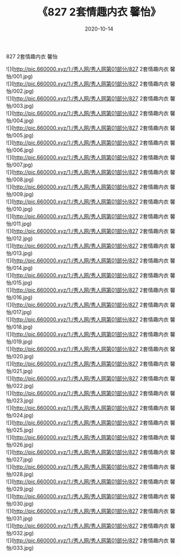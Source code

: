 ﻿---
layout: post
title:  《827 2套情趣内衣 馨怡》
date:   2020-10-14
img: http://pic.660000.xyz/1:/秀人网/秀人网第01部分/827 2套情趣内衣 馨怡/000.jpg
categories: [美女, 清纯, 唯美]
---

827 2套情趣内衣 馨怡

  ![](http://pic.660000.xyz/1:/秀人网/秀人网第01部分/827 2套情趣内衣 馨怡/001.jpg) <br> ![](http://pic.660000.xyz/1:/秀人网/秀人网第01部分/827 2套情趣内衣 馨怡/002.jpg) <br> ![](http://pic.660000.xyz/1:/秀人网/秀人网第01部分/827 2套情趣内衣 馨怡/003.jpg) <br> ![](http://pic.660000.xyz/1:/秀人网/秀人网第01部分/827 2套情趣内衣 馨怡/004.jpg) <br> ![](http://pic.660000.xyz/1:/秀人网/秀人网第01部分/827 2套情趣内衣 馨怡/005.jpg) <br> ![](http://pic.660000.xyz/1:/秀人网/秀人网第01部分/827 2套情趣内衣 馨怡/006.jpg) <br> ![](http://pic.660000.xyz/1:/秀人网/秀人网第01部分/827 2套情趣内衣 馨怡/007.jpg) <br> ![](http://pic.660000.xyz/1:/秀人网/秀人网第01部分/827 2套情趣内衣 馨怡/008.jpg) <br> ![](http://pic.660000.xyz/1:/秀人网/秀人网第01部分/827 2套情趣内衣 馨怡/009.jpg) <br> ![](http://pic.660000.xyz/1:/秀人网/秀人网第01部分/827 2套情趣内衣 馨怡/010.jpg) <br> ![](http://pic.660000.xyz/1:/秀人网/秀人网第01部分/827 2套情趣内衣 馨怡/011.jpg) <br> ![](http://pic.660000.xyz/1:/秀人网/秀人网第01部分/827 2套情趣内衣 馨怡/012.jpg) <br> ![](http://pic.660000.xyz/1:/秀人网/秀人网第01部分/827 2套情趣内衣 馨怡/013.jpg) <br> ![](http://pic.660000.xyz/1:/秀人网/秀人网第01部分/827 2套情趣内衣 馨怡/014.jpg) <br> ![](http://pic.660000.xyz/1:/秀人网/秀人网第01部分/827 2套情趣内衣 馨怡/015.jpg) <br> ![](http://pic.660000.xyz/1:/秀人网/秀人网第01部分/827 2套情趣内衣 馨怡/016.jpg) <br> ![](http://pic.660000.xyz/1:/秀人网/秀人网第01部分/827 2套情趣内衣 馨怡/017.jpg) <br> ![](http://pic.660000.xyz/1:/秀人网/秀人网第01部分/827 2套情趣内衣 馨怡/018.jpg) <br> ![](http://pic.660000.xyz/1:/秀人网/秀人网第01部分/827 2套情趣内衣 馨怡/019.jpg) <br> ![](http://pic.660000.xyz/1:/秀人网/秀人网第01部分/827 2套情趣内衣 馨怡/020.jpg) <br> ![](http://pic.660000.xyz/1:/秀人网/秀人网第01部分/827 2套情趣内衣 馨怡/021.jpg) <br> ![](http://pic.660000.xyz/1:/秀人网/秀人网第01部分/827 2套情趣内衣 馨怡/022.jpg) <br> ![](http://pic.660000.xyz/1:/秀人网/秀人网第01部分/827 2套情趣内衣 馨怡/023.jpg) <br> ![](http://pic.660000.xyz/1:/秀人网/秀人网第01部分/827 2套情趣内衣 馨怡/024.jpg) <br> ![](http://pic.660000.xyz/1:/秀人网/秀人网第01部分/827 2套情趣内衣 馨怡/025.jpg) <br> ![](http://pic.660000.xyz/1:/秀人网/秀人网第01部分/827 2套情趣内衣 馨怡/026.jpg) <br> ![](http://pic.660000.xyz/1:/秀人网/秀人网第01部分/827 2套情趣内衣 馨怡/027.jpg) <br> ![](http://pic.660000.xyz/1:/秀人网/秀人网第01部分/827 2套情趣内衣 馨怡/028.jpg) <br> ![](http://pic.660000.xyz/1:/秀人网/秀人网第01部分/827 2套情趣内衣 馨怡/029.jpg) <br> ![](http://pic.660000.xyz/1:/秀人网/秀人网第01部分/827 2套情趣内衣 馨怡/030.jpg) <br> ![](http://pic.660000.xyz/1:/秀人网/秀人网第01部分/827 2套情趣内衣 馨怡/031.jpg) <br> ![](http://pic.660000.xyz/1:/秀人网/秀人网第01部分/827 2套情趣内衣 馨怡/032.jpg) <br> ![](http://pic.660000.xyz/1:/秀人网/秀人网第01部分/827 2套情趣内衣 馨怡/033.jpg) <br>